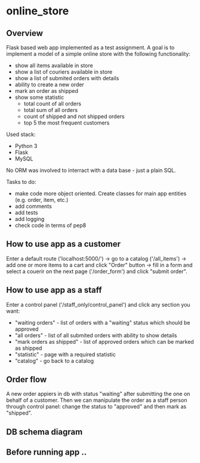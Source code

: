 # online_store
## Overview
Flask based web app implemented as a test assignment. 
A goal is to implement a model of a simple online store with the following functionality:
- show all items available in store
- show a list of couriers available in store
- show a list of submited orders with details
- ability to create a new order
- mark an order as shipped
- show some statistic
  - total count of all orders
  - total sum of all orders
  - count of shipped and not shipped orders
  - top 5 the most frequent customers

Used stack:
- Python 3
- Flask
- MySQL

No ORM was involved to interract with a data base - just a plain SQL.

Tasks to do: 
- make code more object oriented. Create classes for main app entities (e.g. order, item, etc.)
- add comments
- add tests
- add logging
- check code in terms of pep8

## How to use app as a customer
Enter a default route ('localhost:5000/') -> go to a catalog ('/all_items') -> add one or more items to a cart and click "Order" button -> fill in a form and select a couerir on the next page ('/order_form') and click "submit order".

## How to use app as a staff
Enter a control panel ('/staff_only/control_panel') and click any section you want:
- "waiting orders" - list of orders with a "waiting" status which should be approved
- "all orders" - list of all submited orders with ability to show details
- "mark orders as shipped" - list of approved orders which can be marked as shipped
- "statistic" - page with a required statistic
- "catalog" - go back to a catalog

## Order flow
A new order appiers in db with status "waiting" after submitting the one on behalf of a customer. Then we can manipulate the order as a staff person through control panel: change the status to "approved" and then mark as "shipped".

## DB schema diagram

## Before running app ..

